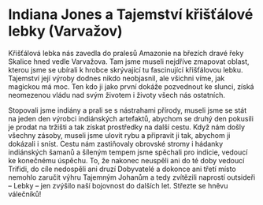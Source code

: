 
# Indiana Jones a Tajemství křišťálové lebky (Varvažov)

Křišťálová lebka nás zavedla do pralesů Amazonie na březích dravé řeky Skalice hned vedle Varvažova. Tam jsme museli nejdříve zmapovat oblast, kterou jsme se ubírali k hrobce skrývající tu fascinující křišťálovou lebku. Tajemství její výroby dodnes nikdo neobjasnil, ale všichni víme, jak magickou má moc. Ten kdo ji jako první dokáže pozvednout ke slunci, získá neomezenou vládu nad svým životem i životy všech nás ostatních.

Stopovali jsme indiány a prali se s nástrahami přírody, museli jsme se stát na jeden den výrobci indiánských artefaktů, abychom se druhý den pokusili je prodat na tržišti a tak získat prostředky na další cestu. Když nám došly všechny zásoby, museli jsme ulovit rybu a připravit ji tak, abychom ji dokázali i sníst. Cestu nám zastiňovaly obrovské stromy i hádanky indiánských šamanů a šíleným tempem jsme spěchali pro indicie, vedoucí ke konečnému úspěchu. To, že nakonec neuspěli ani do té doby vedoucí Trifidi, do cíle nedospěli ani druzí Dobyvatelé a dokonce ani třetí místo nemohlo zaručit výhru Tajemným Johanům a tedy zvítězili naprostí outsideři – Lebky – jen zvýšilo naší bojovnost do dalších let. Střezte se hněvu válečníků!
